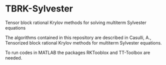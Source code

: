# TBRK-Sylvester
Tensor block rational Krylov methods for solving multiterm Sylvester equations

The algorithms contained in this repository are described in 
Casulli, A., Tensorized block rational Krylov methods for multiterm Sylvester equations.

To run codes in MATLAB the packages RKTooblox and TT-Toolbox are needed.




